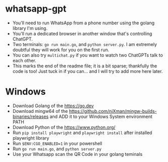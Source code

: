 # whatsapp-gpt
* You'll need to run WhatsApp from a phone number using the golang library I'm using.
* You'll run a dedicated browser in another window that's controlling ChatGPT.
* Two terminals: `go run main.go`, and `python server.py`. I am extremely doubtful they will work for you on the first run.
* You can also try `multichat.py` if you want to watch two ChatGPTs talk to each other.
* This marks the end of the readme file; it is a bit sparse; thankfully the code is too! Just tuck in if you can... and I will try to add more here later.

# Windows
* Download Golang of the https://go.dev
* Download mingw64 of the https://github.com/niXman/mingw-builds-binaries/releases and ADD it to your Windows System environment PATH
* Download Python of the https://www.python.org/
* Run `pip install playwright` and `playwright install` after installed playwright library
* Run `$ENV:CGO_ENABLED=1` in your powershell
* Run `go run main.go`, and `python server.py`
* Use your Whatsapp scan the QR Code in your golang teminals 
